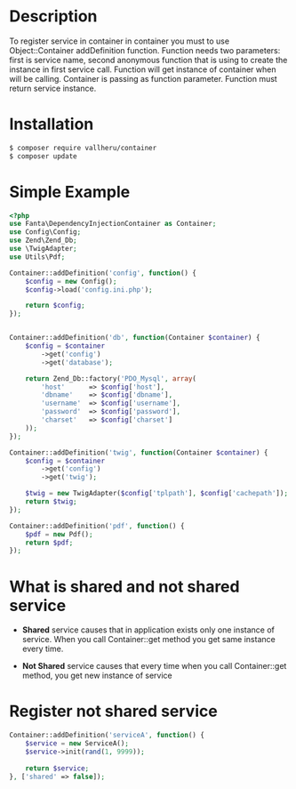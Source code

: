 Description
==============

To register service in container in container you must to use Object::Container addDefinition function. Function needs two parameters: first is service name, second anonymous function that is using to create the instance in first service call. Function will get instance of container when will be calling. Container is passing as function parameter. Function must return service instance.

Installation
===========
```bash
$ composer require vallheru/container
$ composer update
```

Simple Example
=============

````php
<?php
use Fanta\DependencyInjectionContainer as Container;
use Config\Config;
use Zend\Zend_Db;
use \TwigAdapter;
use Utils\Pdf;

Container::addDefinition('config', function() {
    $config = new Config();
    $config->load('config.ini.php');

    return $config;
});


Container::addDefinition('db', function(Container $container) {
    $config = $container
        ->get('config')
        ->get('database');

    return Zend_Db::factory('PDO_Mysql', array(
        'host'      => $config['host'],
        'dbname'    => $config['dbname'],
        'username'  => $config['username'],
        'password'  => $config['password'],
        'charset'   => $config['charset']
    ));
});

Container::addDefinition('twig', function(Container $container) {
    $config = $container
        ->get('config')
        ->get('twig');

    $twig = new TwigAdapter($config['tplpath'], $config['cachepath']);
    return $twig;
});

Container::addDefinition('pdf', function() {
    $pdf = new Pdf();
    return $pdf;
});
````


What is shared and not shared service
=====================================
- **Shared** service causes that in application exists only one instance of service.
When you call Container::get method you get same instance every time.

- **Not Shared** service causes that every time when you call Container::get method, you get new instance of service

Register not shared service
============================
```php
Container::addDefinition('serviceA', function() {
    $service = new ServiceA();
    $service->init(rand(1, 9999));
    
    return $service;
}, ['shared' => false]);

```